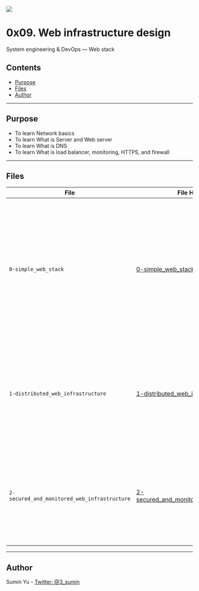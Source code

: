 
<img src="https://www.holbertonschool.com/holberton-logo-twitter-card.png">

# 0x09. Web infrastructure design
System engineering & DevOps ― Web stack

## Contents
* [Purpose](https://github.com/sumin3/holberton-system_engineering-devops/tree/master/0x09-web_infrastructure_design#Purpose)
* [Files](https://github.com/sumin3/holberton-system_engineering-devops/tree/master/0x09-web_infrastructure_design#Files)
* [Author](https://github.com/sumin3/holberton-system_engineering-devops/tree/master/0x09-web_infrastructure_design#author)
---
## Purpose
- To learn Network basics
- To learn What is Server and Web server
- To learn What is DNS
- To learn What is load balancer, monitoring, HTTPS, and firewall
---

## Files
|File| File Hierarchy  | Description &nbsp;&nbsp;&nbsp;
|---|----|-----
| `0-simple_web_stack` | [0-simple_web_stack](0-simple_web_stack) | **diagram must includes**:<br /> 1 server <br />1 web server (Nginx) <br />1 application server <br />1 application files (your code base) <br /> 1 database (MySQL) <br />1 domain name foobar.com configured with a www record that points to your server IP 8.8.8.8
| `1-distributed_web_infrastructure` | [1-distributed_web_infrastructure](1-distributed_web_infrastructure) | **diagram must adds**: <br />2 servers<br /> 1 web server (Nginx) <br />1 application server <br />1 load-balancer (HAproxy)<br /> 1 application files (your code base) <br /> 1 database (MySQL)
| `2-secured_and_monitored_web_infrastructure` | [2-secured_and_monitored_web_infrastructure](2-secured_and_monitored_web_infrastructure) | **diagram must adds**: <br />3 firewalls<br /> 1 SSL certificate to serve www.foobar.com over HTTPS <br />3 monitoring clients (data collector for Sumologic or other monitoring services)

---
## Author
Sumin Yu - [Twitter: @3_sumin](https://twitter.com/3_sumin)